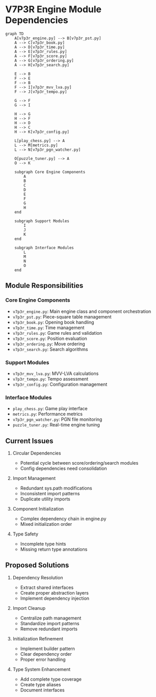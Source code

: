# V7P3R Engine Module Dependencies

```mermaid
graph TD
    A[v7p3r_engine.py] --> B[v7p3r_pst.py]
    A --> C[v7p3r_book.py]
    A --> D[v7p3r_time.py]
    A --> E[v7p3r_rules.py]
    A --> F[v7p3r_score.py]
    A --> G[v7p3r_ordering.py]
    A --> H[v7p3r_search.py]
    
    E --> B
    F --> E
    F --> B
    F --> I[v7p3r_mvv_lva.py]
    F --> J[v7p3r_tempo.py]
    
    G --> F
    G --> I
    
    H --> G
    H --> F
    H --> D
    H --> C
    H --> K[v7p3r_config.py]

    L[play_chess.py] --> A
    L --> M[metrics.py]
    L --> N[v7p3r_pgn_watcher.py]
    
    O[puzzle_tuner.py] --> A
    O --> K

    subgraph Core Engine Components
        A
        B
        C
        D
        E
        F
        G
        H
    end

    subgraph Support Modules
        I
        J
        K
    end

    subgraph Interface Modules
        L
        M
        N
        O
    end
```

## Module Responsibilities

### Core Engine Components
- `v7p3r_engine.py`: Main engine class and component orchestration
- `v7p3r_pst.py`: Piece-square table management
- `v7p3r_book.py`: Opening book handling
- `v7p3r_time.py`: Time management
- `v7p3r_rules.py`: Game rules and validation
- `v7p3r_score.py`: Position evaluation
- `v7p3r_ordering.py`: Move ordering
- `v7p3r_search.py`: Search algorithms

### Support Modules
- `v7p3r_mvv_lva.py`: MVV-LVA calculations
- `v7p3r_tempo.py`: Tempo assessment
- `v7p3r_config.py`: Configuration management

### Interface Modules
- `play_chess.py`: Game play interface
- `metrics.py`: Performance metrics
- `v7p3r_pgn_watcher.py`: PGN file monitoring
- `puzzle_tuner.py`: Real-time engine tuning

## Current Issues

1. Circular Dependencies
   - Potential cycle between score/ordering/search modules
   - Config dependencies need consolidation

2. Import Management
   - Redundant sys.path modifications
   - Inconsistent import patterns
   - Duplicate utility imports

3. Component Initialization
   - Complex dependency chain in engine.py
   - Mixed initialization order

4. Type Safety
   - Incomplete type hints
   - Missing return type annotations

## Proposed Solutions

1. Dependency Resolution
   - Extract shared interfaces
   - Create proper abstraction layers
   - Implement dependency injection

2. Import Cleanup
   - Centralize path management
   - Standardize import patterns
   - Remove redundant imports

3. Initialization Refinement
   - Implement builder pattern
   - Clear dependency order
   - Proper error handling

4. Type System Enhancement
   - Add complete type coverage
   - Create type aliases
   - Document interfaces
